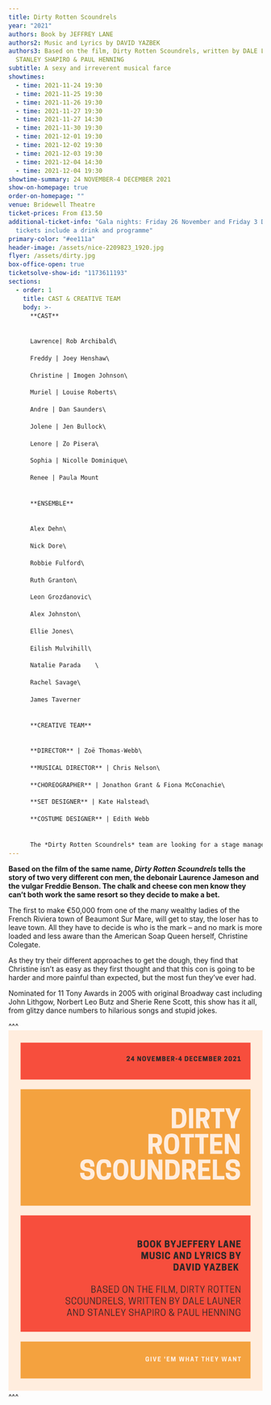 ```yaml
---
title: Dirty Rotten Scoundrels
year: "2021"
authors: Book by JEFFREY LANE
authors2: Music and Lyrics by DAVID YAZBEK
authors3: Based on the film, Dirty Rotten Scoundrels, written by DALE LAUNER and
  STANLEY SHAPIRO & PAUL HENNING
subtitle: A sexy and irreverent musical farce
showtimes:
  - time: 2021-11-24 19:30
  - time: 2021-11-25 19:30
  - time: 2021-11-26 19:30
  - time: 2021-11-27 19:30
  - time: 2021-11-27 14:30
  - time: 2021-11-30 19:30
  - time: 2021-12-01 19:30
  - time: 2021-12-02 19:30
  - time: 2021-12-03 19:30
  - time: 2021-12-04 14:30
  - time: 2021-12-04 19:30
showtime-summary: 24 NOVEMBER-4 DECEMBER 2021
show-on-homepage: true
order-on-homepage: ""
venue: Bridewell Theatre
ticket-prices: From £13.50
additional-ticket-info: "Gala nights: Friday 26 November and Friday 3 December -
  tickets include a drink and programme"
primary-color: "#ee111a"
header-image: /assets/nice-2209823_1920.jpg
flyer: /assets/dirty.jpg
box-office-open: true
ticketsolve-show-id: "1173611193"
sections:
  - order: 1
    title: CAST & CREATIVE TEAM
    body: >-
      **CAST**


      Lawrence| Rob Archibald\

      Freddy | Joey Henshaw\

      Christine | Imogen Johnson\

      Muriel | Louise Roberts\

      Andre | Dan Saunders\

      Jolene | Jen Bullock\

      Lenore | Zo Pisera\

      Sophia | Nicolle Dominique\

      Renee | Paula Mount


      **ENSEMBLE**


      Alex Dehn\

      Nick Dore\

      Robbie Fulford\

      Ruth Granton\

      Leon Grozdanovic\

      Alex Johnston\

      Ellie Jones\

      Eilish Mulvihill\

      Natalie Parada	\

      Rachel Savage\

      James Taverner


      **CREATIVE TEAM**


      **DIRECTOR** | Zoë Thomas-Webb\

      **MUSICAL DIRECTOR** | Chris Nelson\

      **CHOREOGRAPHER** | Jonathon Grant & Fiona McConachie\

      **SET DESIGNER** | Kate Halstead\

      **COSTUME DESIGNER** | Edith Webb


      The *Dirty Rotten Scoundrels* team are looking for a stage manager. Please email [scoundrels@sedos.co.uk](mailto:scoundrels@sedos.co.uk) [](<>)if you would like to put yourself forward and have a chat about the show.
---
```

**Based on the film of the same name, *Dirty Rotten Scoundrels* tells the story of two very different con men, the debonair Laurence Jameson and the vulgar Freddie Benson. The chalk and cheese con men know they can’t both work the same resort so they decide to make a bet.** 

The first to make €50,000 from one of the many wealthy ladies of the French Riviera town of Beaumont Sur Mare, will get to stay, the loser has to leave town. All they have to decide is who is the mark – and no mark is more loaded and less aware than the American Soap Queen herself, Christine Colegate. 

As they try their different approaches to get the dough, they find that Christine isn’t as easy as they first thought and that this con is going to be harder and more painful than expected, but the most fun they’ve ever had.

Nominated for 11 Tony Awards in 2005 with original Broadway cast including John Lithgow, Norbert Leo Butz and Sherie Rene Scott, this show has it all, from glitzy dance numbers to hilarious songs and stupid jokes. 

^^^ ![](/assets/dirty-rotten-scoundrels-front-page.png)
^^^